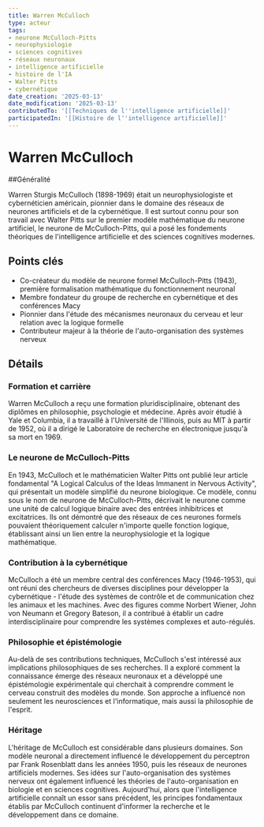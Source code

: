 ```yaml
---
title: Warren McCulloch
type: acteur
tags:
- neurone McCulloch-Pitts
- neurophysiologie
- sciences cognitives
- réseaux neuronaux
- intelligence artificielle
- histoire de l'IA
- Walter Pitts
- cybernétique
date_creation: '2025-03-13'
date_modification: '2025-03-13'
contributedTo: '[[Techniques de l''intelligence artificielle]]'
participatedIn: '[[Histoire de l''intelligence artificielle]]'
---
```


# Warren McCulloch

##Généralité

Warren Sturgis McCulloch (1898-1969) était un neurophysiologiste et cybernéticien américain, pionnier dans le domaine des réseaux de neurones artificiels et de la cybernétique. Il est surtout connu pour son travail avec Walter Pitts sur le premier modèle mathématique du neurone artificiel, le neurone de McCulloch-Pitts, qui a posé les fondements théoriques de l'intelligence artificielle et des sciences cognitives modernes.

## Points clés

- Co-créateur du modèle de neurone formel McCulloch-Pitts (1943), première formalisation mathématique du fonctionnement neuronal
- Membre fondateur du groupe de recherche en cybernétique et des conférences Macy
- Pionnier dans l'étude des mécanismes neuronaux du cerveau et leur relation avec la logique formelle
- Contributeur majeur à la théorie de l'auto-organisation des systèmes nerveux

## Détails

### Formation et carrière

Warren McCulloch a reçu une formation pluridisciplinaire, obtenant des diplômes en philosophie, psychologie et médecine. Après avoir étudié à Yale et Columbia, il a travaillé à l'Université de l'Illinois, puis au MIT à partir de 1952, où il a dirigé le Laboratoire de recherche en électronique jusqu'à sa mort en 1969.

### Le neurone de McCulloch-Pitts

En 1943, McCulloch et le mathématicien Walter Pitts ont publié leur article fondamental "A Logical Calculus of the Ideas Immanent in Nervous Activity", qui présentait un modèle simplifié du neurone biologique. Ce modèle, connu sous le nom de neurone de McCulloch-Pitts, décrivait le neurone comme une unité de calcul logique binaire avec des entrées inhibitrices et excitatrices. Ils ont démontré que des réseaux de ces neurones formels pouvaient théoriquement calculer n'importe quelle fonction logique, établissant ainsi un lien entre la neurophysiologie et la logique mathématique.

### Contribution à la cybernétique

McCulloch a été un membre central des conférences Macy (1946-1953), qui ont réuni des chercheurs de diverses disciplines pour développer la cybernétique - l'étude des systèmes de contrôle et de communication chez les animaux et les machines. Avec des figures comme Norbert Wiener, John von Neumann et Gregory Bateson, il a contribué à établir un cadre interdisciplinaire pour comprendre les systèmes complexes et auto-régulés.

### Philosophie et épistémologie

Au-delà de ses contributions techniques, McCulloch s'est intéressé aux implications philosophiques de ses recherches. Il a exploré comment la connaissance émerge des réseaux neuronaux et a développé une épistémologie expérimentale qui cherchait à comprendre comment le cerveau construit des modèles du monde. Son approche a influencé non seulement les neurosciences et l'informatique, mais aussi la philosophie de l'esprit.

### Héritage

L'héritage de McCulloch est considérable dans plusieurs domaines. Son modèle neuronal a directement influencé le développement du perceptron par Frank Rosenblatt dans les années 1950, puis les réseaux de neurones artificiels modernes. Ses idées sur l'auto-organisation des systèmes nerveux ont également influencé les théories de l'auto-organisation en biologie et en sciences cognitives. Aujourd'hui, alors que l'intelligence artificielle connaît un essor sans précédent, les principes fondamentaux établis par McCulloch continuent d'informer la recherche et le développement dans ce domaine.
